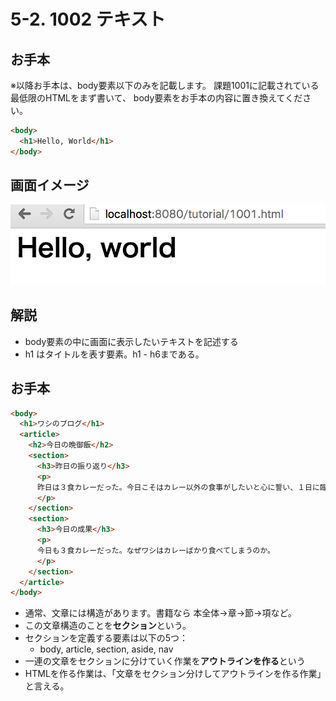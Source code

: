 # 5-2. 1002 テキスト

## お手本
※以降お手本は、body要素以下のみを記載します。
課題1001に記載されている最低限のHTMLをまず書いて、
body要素をお手本の内容に置き換えてください。

```html
<body>
  <h1>Hello, World</h1>
</body>
```

## 画面イメージ
![](../images/image-05-1002.png)


## 解説
- body要素の中に画面に表示したいテキストを記述する
- h1 はタイトルを表す要素。h1 - h6まである。

## お手本
```html
<body>
  <h1>ワシのブログ</h1>
  <article>
    <h2>今日の晩御飯</h2>
    <section>
      <h3>昨日の振り返り</h3>
      <p>
      昨日は３食カレーだった。今日こそはカレー以外の食事がしたいと心に誓い、１日に臨んだ。
      </p>
    </section>
    <section>
      <h3>今日の成果</h3>
      <p>
      今日も３食カレーだった。なぜワシはカレーばかり食べてしまうのか。
      </p>
    </section>
  </article>
</body>
```

- 通常、文章には構造があります。書籍なら 本全体->章->節->項など。
- この文章構造のことを**セクション**という。
- セクションを定義する要素は以下の5つ：
    - body, article, section, aside, nav
- 一連の文章をセクションに分けていく作業を**アウトラインを作る**という
- HTMLを作る作業は、「文章をセクション分けしてアウトラインを作る作業」と言える。


